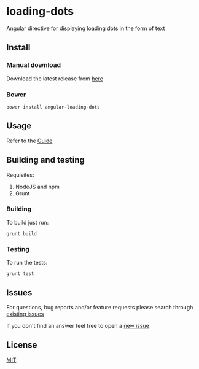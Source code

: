 # loading-dots

Angular directive for displaying loading dots in the form of text

## Install

### Manual download

Download the latest release from [here](https://github.com/yvesmh/angular-loading-dots/releases)

### Bower

    bower install angular-loading-dots

## Usage

Refer to the [Guide](http://yvesmh.github.io/angular-loading-dots/)

## Building and testing

Requisites:

1. NodeJS and npm
2. Grunt

### Building

To build just run:

    grunt build

### Testing

To run the tests:

    grunt test


## Issues

For questions, bug reports and/or feature requests please search through [existing issues](https://github.com/yvesmh/angular-loading-dots/issues)

If you don't find an answer feel free to open a [new issue](https://github.com/yvesmh/angular-loading-dots/issues/new)

## License

[MIT](../master/LICENSE)
